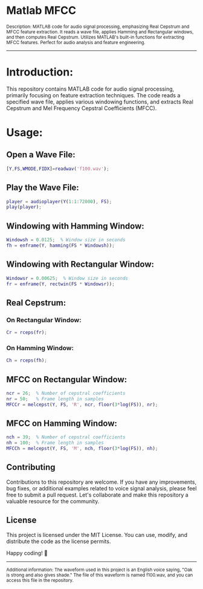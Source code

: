 # Matlab MFCC
<sub> Description: MATLAB code for audio signal processing, emphasizing Real Cepstrum and MFCC feature extraction. It reads a wave file, applies Hamming and Rectangular windows, and then computes Real Cepstrum. Utilizes MATLAB's built-in functions for extracting MFCC features. Perfect for audio analysis and feature engineering. </sub>
- - -

# Introduction:
This repository contains MATLAB code for audio signal processing, primarily focusing on feature extraction techniques. The code reads a specified wave file, applies various windowing functions, and extracts Real Cepstrum and Mel Frequency Cepstral Coefficients (MFCC).

# Usage:
## Open a Wave File:
```Matlab
[Y,FS,WMODE,FIDX]=readwav('f100.wav');
```

## Play the Wave File:
```Matlab
player = audioplayer(Y(1:1:72000), FS);
play(player);
```

## Windowing with Hamming Window:
```Matlab
Windowsh = 0.0125;  % Window size in seconds
fh = enframe(Y, hamming(FS * Windowsh));
```

## Windowing with Rectangular Window:
```Matlab
Windowsr = 0.00625;  % Window size in seconds
fr = enframe(Y, rectwin(FS * Windowsr));
```

## Real Cepstrum:
### On Rectangular Window:
```Matlab
Cr = rceps(fr);
```
### On Hamming Window:
```Matlab
Ch = rceps(fh);
```

## MFCC on Rectangular Window:
```Matlab
ncr = 26;  % Number of cepstral coefficients
nr = 50;   % Frame length in samples
MFCCr = melcepst(Y, FS, 'R', ncr, floor(3*log(FS)), nr);
```

## MFCC on Hamming Window:
```Matlab
nch = 39;  % Number of cepstral coefficients
nh = 100;  % Frame length in samples
MFCCh = melcepst(Y, FS, 'M', nch, floor(3*log(FS)), nh);
```

## Contributing
Contributions to this repository are welcome. If you have any improvements, bug fixes, or additional examples related to voice signal analysis, please feel free to submit a pull request. Let's collaborate and make this repository a valuable resource for the community.

## License
This project is licensed under the MIT License. You can use, modify, and distribute the code as the license permits.

Happy coding! 👾
- - -

<sub> Additional information:
The waveform used in this project is an English voice saying, "Oak is strong and also gives shade." The file of this waveform is named f100.wav, and you can access this file in the repository. </sub>
